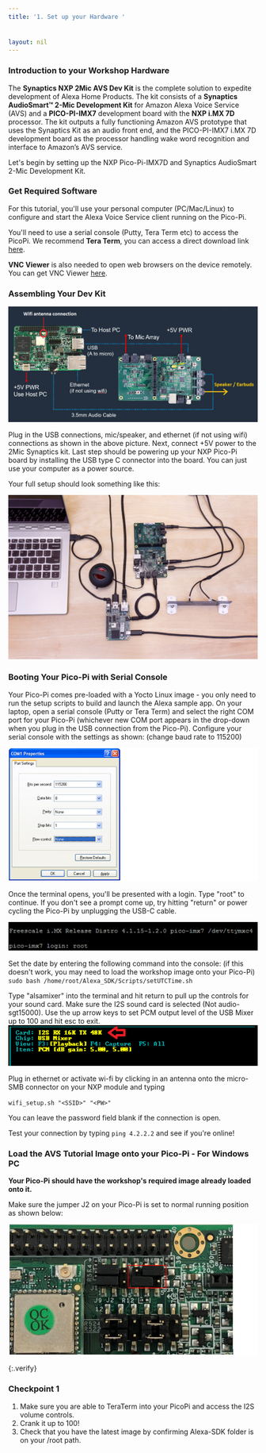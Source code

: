 ```yaml
---
title: '1. Set up your Hardware '


layout: nil
---
```


### Introduction to your Workshop Hardware

The **Synaptics NXP 2Mic AVS Dev Kit** is the complete solution to expedite development of Alexa Home Products.  The kit consists of a **Synaptics AudioSmart™ 2-Mic Development Kit** for Amazon Alexa Voice Service (AVS) and a **PICO-PI-IMX7** development board with the **NXP i.MX 7D** processor.  The kit outputs a fully functioning Amazon AVS prototype that uses the Synaptics Kit as an audio front end, and the PICO-PI-IMX7 i.MX 7D development board as the processor handling wake word recognition and interface to Amazon’s AVS service. 

Let's begin by setting up the NXP Pico-Pi-IMX7D and Synaptics AudioSmart 2-Mic Development Kit. 


### Get Required Software

For this tutorial, you'll use your personal computer (PC/Mac/Linux) to configure and start the Alexa Voice Service client running on the Pico-Pi.

You'll need to use a serial console (Putty, Tera Term etc) to access the PicoPi.  We recommend **Tera Term**, you can access a direct download link [here](https://osdn.net/dl/ttssh2/teraterm-4.97.exe).  

**VNC Viewer** is also needed to open web browsers on the device remotely.  You can get VNC Viewer [here](https://www.realvnc.com/en/connect/download/viewer/).



### Assembling Your Dev Kit

![BlockDiagram](/assets/SetupBlock.PNG)

Plug in the USB connections, mic/speaker, and ethernet (if not using wifi) connections as shown in the above picture.  Next, connect +5V power to the 2Mic Synaptics kit.
Last step should be powering up your NXP Pico-Pi board by installing the USB type C connector into the board.  You can just use your computer as a power source. 

Your full setup should look something like this:

![FullSetup](/assets/FullSetup.jpg)



### Booting Your Pico-Pi with Serial Console

Your Pico-Pi comes pre-loaded with a Yocto Linux image - you only need to run the setup scripts to build and launch the Alexa sample app.  On your laptop, open a serial console (Putty or Tera Term) and select the right COM port for your Pico-Pi (whichever new COM port appears in the drop-down when you plug in the USB connection from the Pico-Pi).  Configure your serial console with the settings as shown:  (change baud rate to 115200)

![ConsoleConfig](/assets/ConsoleConfig.PNG)

Once the terminal opens, you'll be presented with a login.  Type "root" to continue.  If you don't see a prompt come up, try hitting "return" or power cycling the Pico-Pi by unplugging the USB-C cable.

![Root](/assets/Root.PNG)

Set the date by entering the following command into the console:  (if this doesn't work, you may need to load the workshop image onto your Pico-Pi)
`sudo bash /home/root/Alexa_SDK/Scripts/setUTCTime.sh` 

Type "alsamixer" into the terminal and hit return to pull up the controls for your sound card.  Make sure the I2S sound card is selected (Not audio-sgt15000). Use the up arrow keys to set PCM output level of the USB Mixer up to 100 and hit esc to exit.
![AlsaMixer](/assets/mixerv3.PNG)

Plug in ethernet or activate wi-fi by clicking in an antenna onto the micro-SMB connector on your NXP module and typing

`wifi_setup.sh "<SSID>" "<PW>"`

You can leave the password field blank if the connection is open.

Test your connection by typing `ping 4.2.2.2` and see if you're online!

### Load the AVS Tutorial Image onto your Pico-Pi - For Windows PC

**Your Pico-Pi should have the workshop's required image already loaded onto it.**  

Make sure the jumper J2 on your Pico-Pi is set to normal running position as shown below:

![JumperNormal](/assets/JumperNormal.PNG)


{:.verify}
### Checkpoint 1
1. Make sure you are able to TeraTerm into your PicoPi and access the I2S volume controls.
2. Crank it up to 100!
3. Check that you have the latest image by confirming Alexa-SDK folder is on your /root path.


